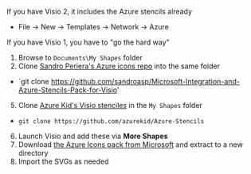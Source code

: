 If you have Visio 2, it includes the Azure stencils already
* File -> New -> Templates -> Network -> Azure

If you have Visio 1, you have to "go the hard way"
1. Browse to `Documents\My Shapes` folder
2. Clone [Sandro Periera's Azure icons repo](https://github.com/sandroasp/Microsoft-Integration-and-Azure-Stencils-Pack-for-Visio) into the same folder
  * `git clone https://github.com/sandroasp/Microsoft-Integration-and-Azure-Stencils-Pack-for-Visio'
5. Clone [Azure Kid's Visio stenciles](https://github.com/azurekid/Azure-Stencils) in the `My Shapes` folder
  * `git clone https://github.com/azurekid/Azure-Stencils`
6. Launch Visio and add these via **More Shapes**
1. Download [the Azure Icons pack from Microsoft](https://docs.microsoft.com/en-us/azure/architecture/icons/) and extract to a new directory
1. Import the SVGs as needed
